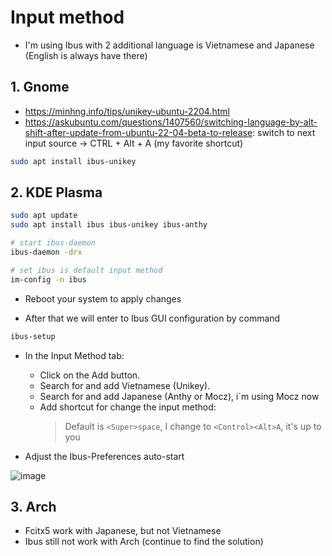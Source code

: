 # Input method

- I'm using Ibus with 2 additional language is Vietnamese and Japanese (English is always have there)

## 1. Gnome
- https://minhng.info/tips/unikey-ubuntu-2204.html
- https://askubuntu.com/questions/1407560/switching-language-by-alt-shift-after-update-from-ubuntu-22-04-beta-to-release: switch to next input source -> CTRL + Alt + A (my favorite shortcut)

```bash
sudo apt install ibus-unikey
```

## 2. KDE Plasma

```bash
sudo apt update
sudo apt install ibus ibus-unikey ibus-anthy

# start ibus-daemon
ibus-daemon -drx

# set ibus is default input method
im-config -n ibus
```

- Reboot your system to apply changes

- After that we will enter to Ibus GUI configuration by command

```bash
ibus-setup
```

- In the Input Method tab:

  - Click on the Add button.
  - Search for and add Vietnamese (Unikey).
  - Search for and add Japanese (Anthy or Mocz), i`m using Mocz now
  - Add shortcut for change the input method:
    > Default is `<Super>space`, I change to `<Control><Alt>A`, it's up to you

- Adjust the Ibus-Preferences auto-start

![image](https://github.com/lcaohoanq/My-Linux-Experience/assets/136492579/c05e7ec4-f37f-4c7d-b525-2962b33001a2)

## 3. Arch

- Fcitx5 work with Japanese, but not Vietnamese
- Ibus still not work with Arch (continue to find the solution)
